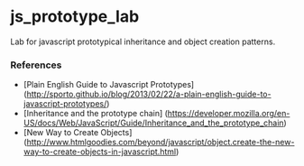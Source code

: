 js_prototype_lab
================

Lab for javascript prototypical inheritance and object creation patterns.

### References
  * [Plain English Guide to Javascript Prototypes] (http://sporto.github.io/blog/2013/02/22/a-plain-english-guide-to-javascript-prototypes/)
  * [Inheritance and the prototype chain] (https://developer.mozilla.org/en-US/docs/Web/JavaScript/Guide/Inheritance_and_the_prototype_chain)
  * [New Way to Create Objects] (http://www.htmlgoodies.com/beyond/javascript/object.create-the-new-way-to-create-objects-in-javascript.html)
